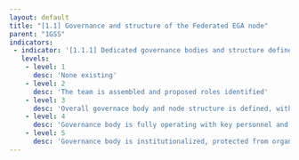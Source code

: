 ```yaml
---
layout: default
title: "[1.1] Governance and structure of the Federated EGA node"
parent: "1GSS"
indicators:
 - indicator: '[1.1.1] Dedicated governance bodies and structure defined for the Federated EGA instance'
   levels:
    - level: 1
      desc: 'None existing'
    - level: 2
      desc: 'The team is assembled and proposed roles identified'
    - level: 3  
      desc: 'Overall governace body and node structure is defined, with stakeholder consultation, and formally approved including key roles, e.g. DPO'
    - level: 4
      desc: 'Governance body is fully operating with key personnel and is monitored based on work plan'
    - level: 5
      desc: 'Governance body is institutionalized, protected from organizational changes, open to novel developments and supportive of international cooperation'
---
```


